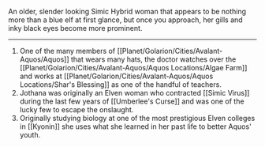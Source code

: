  An older, slender looking Simic Hybrid woman that appears to be nothing more than a blue elf at first glance, but once you approach, her gills and inky black eyes become more prominent.
 
---
1. One of the many members of [[Planet/Golarion/Cities/Avalant-Aquos/Aquos]] that wears many hats, the doctor watches over the [[Planet/Golarion/Cities/Avalant-Aquos/Aquos Locations/Algae Farm]] and works at [[Planet/Golarion/Cities/Avalant-Aquos/Aquos Locations/Shar's Blessing]] as one of the handful of teachers.
2. Jothana was originally an Elven woman who contracted [[Simic Virus]] during the last few years of [[Umberlee's Curse]] and was one of the lucky few to escape the onslaught.
3. Originally studying biology at one of the most prestigious Elven colleges in [[Kyonin]] she uses what she learned in her past life to better Aquos' youth.